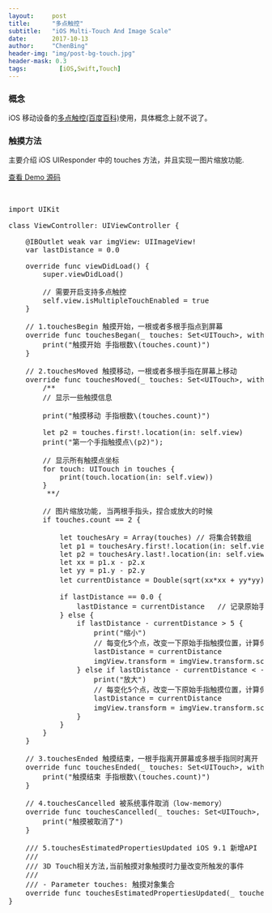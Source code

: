 ```yaml
---
layout:     post
title:      "多点触控"
subtitle:   "iOS Multi-Touch And Image Scale"
date:       2017-10-13
author:     "ChenBing"
header-img: "img/post-bg-touch.jpg"
header-mask: 0.3
tags:		  [iOS,Swift,Touch]
---
```


### 概念

iOS 移动设备的[多点触控(百度百科)](https://baike.baidu.com/item/多点触控/2813695?fr=aladdin)使用，具体概念上就不说了。

### 触摸方法

主要介绍 iOS UIResponder 中的 touches 方法，并且实现一图片缩放功能.

[查看 Demo 源码](https://github.com/chenbingiOS/Multi-Touch)

<pre class="brush:swift;toolbar:false"> 

import UIKit

class ViewController: UIViewController {
    
    @IBOutlet weak var imgView: UIImageView!
    var lastDistance = 0.0
    
    override func viewDidLoad() {
        super.viewDidLoad()
        
        // 需要开启支持多点触控
        self.view.isMultipleTouchEnabled = true
    }

    // 1.touchesBegin 触摸开始，一根或者多根手指点到屏幕
    override func touchesBegan(_ touches: Set&lt;UITouch&gt;, with event: UIEvent?) {
        print("触摸开始 手指根数\(touches.count)")
    }
    
    // 2.touchesMoved 触摸移动，一根或者多根手指在屏幕上移动
    override func touchesMoved(_ touches: Set&lt;UITouch&gt;, with event: UIEvent?) {
        /** 
        // 显示一些触摸信息
         
        print("触摸移动 手指根数\(touches.count)")

        let p2 = touches.first!.location(in: self.view)
        print("第一个手指触摸点\(p2)");
        
        // 显示所有触摸点坐标
        for touch: UITouch in touches {
            print(touch.location(in: self.view))
        }
         **/
        
        // 图片缩放功能, 当两根手指头，捏合或放大的时候
        if touches.count == 2 {
            
            let touchesAry = Array(touches) // 将集合转数组
            let p1 = touchesAry.first!.location(in: self.view)
            let p2 = touchesAry.last!.location(in: self.view)
            let xx = p1.x - p2.x
            let yy = p1.y - p2.y
            let currentDistance = Double(sqrt(xx*xx + yy*yy)) // 勾股定理,
            
            if lastDistance == 0.0 {
                lastDistance = currentDistance   // 记录原始手指触摸位置
            } else {
                if lastDistance - currentDistance > 5 {
                    print("缩小")
                    // 每变化5个点，改变一下原始手指触摸位置，计算保证
                    lastDistance = currentDistance  
                    imgView.transform = imgView.transform.scaledBy(x: 0.9, y: 0.9) // 缩小
                } else if lastDistance - currentDistance < -5 {
                    print("放大")
                    // 每变化5个点，改变一下原始手指触摸位置，计算保证
                    lastDistance = currentDistance  
                    imgView.transform = imgView.transform.scaledBy(x: 1.1, y: 1.1) // 放大
                }
            }
        }
    }
    
    // 3.touchesEnded 触摸结束，一根手指离开屏幕或多根手指同时离开
    override func touchesEnded(_ touches: Set&lt;UITouch&gt;, with event: UIEvent?) {
        print("触摸结束 手指根数\(touches.count)")
    }
    
    // 4.touchesCancelled 被系统事件取消（low-memory）
    override func touchesCancelled(_ touches: Set&lt;UITouch&gt;, with event: UIEvent?) {
        print("触摸被取消了")
    }
    
    /// 5.touchesEstimatedPropertiesUpdated iOS 9.1 新增API
    ///
    /// 3D Touch相关方法,当前触摸对象触摸时力量改变所触发的事件
    ///
    /// - Parameter touches: 触摸对象集合
    override func touchesEstimatedPropertiesUpdated(_ touches: Set&lt;UITouch&gt;) { }
}

</pre>
